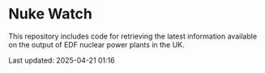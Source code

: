 # Nuke Watch

This repository includes code for retrieving the latest information available on the output of EDF nuclear power plants in the UK.

Last updated: 2025-04-21 01:16